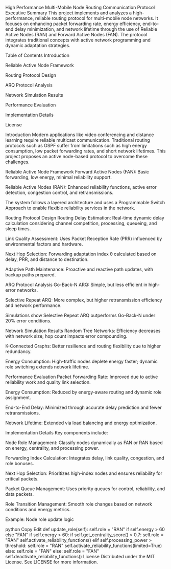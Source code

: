 High Performance Multi-Mobile Node Routing Communication Protocol
Executive Summary
This project implements and analyzes a high-performance, reliable routing protocol for multi-mobile node networks. It focuses on enhancing packet forwarding rate, energy efficiency, end-to-end delay minimization, and network lifetime through the use of Reliable Active Nodes (RAN) and Forward Active Nodes (FAN). The protocol integrates traditional concepts with active network programming and dynamic adaptation strategies.

Table of Contents
Introduction

Reliable Active Node Framework

Routing Protocol Design

ARQ Protocol Analysis

Network Simulation Results

Performance Evaluation

Implementation Details

License

Introduction
Modern applications like video conferencing and distance learning require reliable multicast communication. Traditional routing protocols such as OSPF suffer from limitations such as high energy consumption, low packet forwarding rates, and short network lifetimes. This project proposes an active node-based protocol to overcome these challenges.

Reliable Active Node Framework
Forward Active Nodes (FAN): Basic forwarding, low energy, minimal reliability support.

Reliable Active Nodes (RAN): Enhanced reliability functions, active error detection, congestion control, and retransmissions.

The system follows a layered architecture and uses a Programmable Switch Approach to enable flexible reliability services in the network.

Routing Protocol Design
Routing Delay Estimation: Real-time dynamic delay calculation considering channel competition, processing, queueing, and sleep times.

Link Quality Assessment: Uses Packet Reception Rate (PRR) influenced by environmental factors and hardware.

Next Hop Selection: Forwarding adaptation index θ calculated based on delay, PRR, and distance to destination.

Adaptive Path Maintenance: Proactive and reactive path updates, with backup paths prepared.

ARQ Protocol Analysis
Go-Back-N ARQ: Simple, but less efficient in high-error networks.

Selective Repeat ARQ: More complex, but higher retransmission efficiency and network performance.

Simulations show Selective Repeat ARQ outperforms Go-Back-N under 20% error conditions.

Network Simulation Results
Random Tree Networks: Efficiency decreases with network size; hop count impacts error compounding.

K-Connected Graphs: Better resilience and routing flexibility due to higher redundancy.

Energy Consumption: High-traffic nodes deplete energy faster; dynamic role switching extends network lifetime.

Performance Evaluation
Packet Forwarding Rate: Improved due to active reliability work and quality link selection.

Energy Consumption: Reduced by energy-aware routing and dynamic role assignment.

End-to-End Delay: Minimized through accurate delay prediction and fewer retransmissions.

Network Lifetime: Extended via load balancing and energy optimization.

Implementation Details
Key components include:

Node Role Management: Classify nodes dynamically as FAN or RAN based on energy, centrality, and processing power.

Forwarding Index Calculation: Integrates delay, link quality, congestion, and role bonuses.

Next Hop Selection: Prioritizes high-index nodes and ensures reliability for critical packets.

Packet Queue Management: Uses priority queues for control, reliability, and data packets.

Role Transition Management: Smooth role changes based on network conditions and energy metrics.

Example: Node role update logic

python
Copy
Edit
def update_role(self):
    self.role = "RAN" if self.energy > 60 else "FAN"
    if self.energy > 60:
        if self.get_centrality_score() > 0.7:
            self.role = "RAN"
            self.activate_reliability_functions()
        elif self.processing_power > threshold:
            self.role = "RAN"
            self.activate_reliability_functions(limited=True)
        else:
            self.role = "FAN"
    else:
        self.role = "FAN"
        self.deactivate_reliability_functions()
License
Distributed under the MIT License. See LICENSE for more information.
